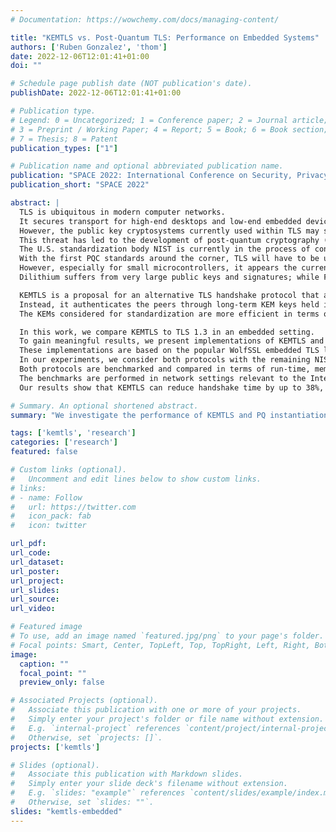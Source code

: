 ```yaml
---
# Documentation: https://wowchemy.com/docs/managing-content/

title: "KEMTLS vs. Post-Quantum TLS: Performance on Embedded Systems"
authors: ['Ruben Gonzalez', 'thom']
date: 2022-12-06T12:01:41+01:00
doi: ""

# Schedule page publish date (NOT publication's date).
publishDate: 2022-12-06T12:01:41+01:00

# Publication type.
# Legend: 0 = Uncategorized; 1 = Conference paper; 2 = Journal article;
# 3 = Preprint / Working Paper; 4 = Report; 5 = Book; 6 = Book section;
# 7 = Thesis; 8 = Patent
publication_types: ["1"]

# Publication name and optional abbreviated publication name.
publication: "SPACE 2022: International Conference on Security, Privacy and Applied Cryptographic Engineering"
publication_short: "SPACE 2022"

abstract: |
  TLS is ubiquitous in modern computer networks.
  It secures transport for high-end desktops and low-end embedded devices alike.
  However, the public key cryptosystems currently used within TLS may soon be obsolete as large-scale quantum computers, once realized, would be able to break them.
  This threat has led to the development of post-quantum cryptography (PQC).
  The U.S. standardization body NIST is currently in the process of concluding a multi-year search for promising post-quantum signature schemes and key encapsulation mechanisms (KEMs).
  With the first PQC standards around the corner, TLS will have to be updated soon.
  However, especially for small microcontrollers, it appears the current NIST post-quantum signature finalists pose a challenge.
  Dilithium suffers from very large public keys and signatures; while Falcon has significant hardware requirements for efficient implementations.

  KEMTLS is a proposal for an alternative TLS handshake protocol that avoids authentication through signatures in the TLS handshake.
  Instead, it authenticates the peers through long-term KEM keys held in the certificates.
  The KEMs considered for standardization are more efficient in terms of computation and/or bandwidth than the post-quantum signature schemes.

  In this work, we compare KEMTLS to TLS 1.3 in an embedded setting.
  To gain meaningful results, we present implementations of KEMTLS and TLS 1.3 on a Cortex-M4-based platform.
  These implementations are based on the popular WolfSSL embedded TLS library and hence share a majority of their code.
  In our experiments, we consider both protocols with the remaining NIST finalist signature schemes and KEMs, except for Classic McEliece which has too large public keys.
  Both protocols are benchmarked and compared in terms of run-time, memory usage, traffic volume and code size.
  The benchmarks are performed in network settings relevant to the Internet of Things, namely low-latency broadband, LTE-M and Narrowband IoT.
  Our results show that KEMTLS can reduce handshake time by up to 38%, can lower peak memory consumption and can save traffic volume compared to TLS 1.3.

# Summary. An optional shortened abstract.
summary: "We investigate the performance of KEMTLS and PQ instantiations of TLS 1.3 on embedded devices."

tags: ['kemtls', 'research']
categories: ['research']
featured: false

# Custom links (optional).
#   Uncomment and edit lines below to show custom links.
# links:
# - name: Follow
#   url: https://twitter.com
#   icon_pack: fab
#   icon: twitter

url_pdf:
url_code:
url_dataset:
url_poster:
url_project:
url_slides:
url_source:
url_video:

# Featured image
# To use, add an image named `featured.jpg/png` to your page's folder.
# Focal points: Smart, Center, TopLeft, Top, TopRight, Left, Right, BottomLeft, Bottom, BottomRight.
image:
  caption: ""
  focal_point: ""
  preview_only: false

# Associated Projects (optional).
#   Associate this publication with one or more of your projects.
#   Simply enter your project's folder or file name without extension.
#   E.g. `internal-project` references `content/project/internal-project/index.md`.
#   Otherwise, set `projects: []`.
projects: ['kemtls']

# Slides (optional).
#   Associate this publication with Markdown slides.
#   Simply enter your slide deck's filename without extension.
#   E.g. `slides: "example"` references `content/slides/example/index.md`.
#   Otherwise, set `slides: ""`.
slides: "kemtls-embedded"
---
```

